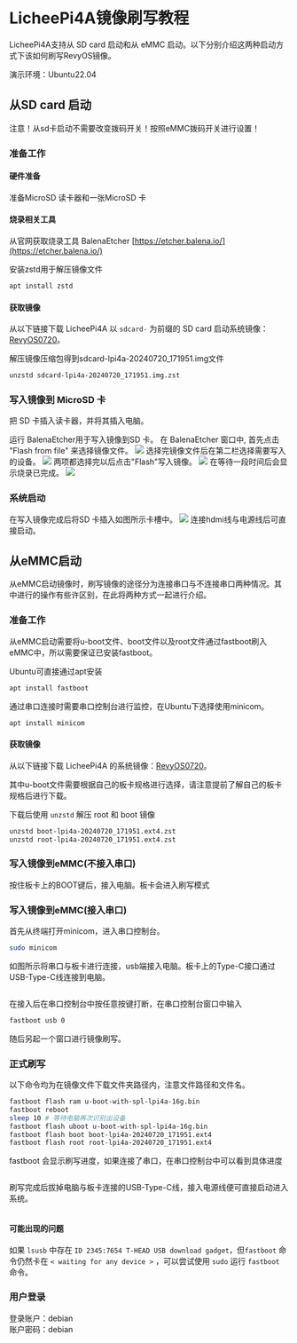 # LicheePi4A镜像刷写教程

LicheePi4A支持从 SD card 启动和从 eMMC 启动。以下分别介绍这两种启动方式下该如何刷写RevyOS镜像。

演示环境：Ubuntu22.04

## 从SD card 启动

注意！从sd卡启动不需要改变拨码开关！按照eMMC拨码开关进行设置！

### 准备工作

#### 硬件准备

准备MicroSD 读卡器和一张MicroSD 卡

#### 烧录相关工具

从官网获取烧录工具 BalenaEtcher [https://etcher.balena.io/](https://etcher.balena.io/)

安装zstd用于解压镜像文件

```bash
apt install zstd
```

#### 获取镜像

从以下链接下载 LicheePi4A 以 `sdcard-` 为前缀的 SD card 启动系统镜像：[RevyOS0720](https://mirror.iscas.ac.cn/revyos/extra/images/lpi4a/20240720/)。

解压镜像压缩包得到sdcard-lpi4a-20240720_171951.img文件

```bash
unzstd sdcard-lpi4a-20240720_171951.img.zst
```

### 写入镜像到 MicroSD 卡

把 SD 卡插入读卡器，并将其插入电脑。

运行 BalenaEtcher用于写入镜像到SD 卡。
在 BalenaEtcher 窗口中, 首先点击 "Flash from file" 来选择镜像文件。
![](./image%20for%20flash/lpi4a1.png)
选择完镜像文件后在第二栏选择需要写入的设备。
![](./image%20for%20flash/lpi4a2.png)
两项都选择完以后点击"Flash"写入镜像。
![](./image%20for%20flash/lpi4a3.png)
在等待一段时间后会显示烧录已完成。
![](./image%20for%20flash/lpi4a4.png)

### 系统启动

在写入镜像完成后将SD 卡插入如图所示卡槽中。
![](./image%20for%20flash/lpi4a5.png)
连接hdmi线与电源线后可直接启动。

## 从eMMC启动

从eMMC启动镜像时，刷写镜像的途径分为连接串口与不连接串口两种情况。其中进行的操作有些许区别，在此将两种方式一起进行介绍。

### 准备工作

从eMMC启动需要将u-boot文件、boot文件以及root文件通过fastboot刷入eMMC中，所以需要保证已安装fastboot。

Ubuntu可直接通过apt安装

```bash
apt install fastboot 
```

通过串口连接时需要串口控制台进行监控，在Ubuntu下选择使用minicom。

```bash
apt install minicom
```

#### 获取镜像

从以下链接下载 LicheePi4A 的系统镜像：[RevyOS0720](https://mirror.iscas.ac.cn/revyos/extra/images/lpi4a/20240720/)。

其中u-boot文件需要根据自己的板卡规格进行选择，请注意提前了解自己的板卡规格后进行下载。

下载后使用 `unzstd` 解压 root 和 boot 镜像

```bash
unzstd boot-lpi4a-20240720_171951.ext4.zst
unzstd root-lpi4a-20240720_171951.ext4.zst
```

### 写入镜像到eMMC(不接入串口)

按住板卡上的BOOT键后，接入电脑。板卡会进入刷写模式

### 写入镜像到eMMC(接入串口)

首先从终端打开minicom，进入串口控制台。

```bash
sudo minicom
```

如图所示将串口与板卡进行连接，usb端接入电脑。板卡上的Type-C接口通过USB-Type-C线连接到电脑。

![]()

在接入后在串口控制台中按任意按键打断，在串口控制台窗口中输入

```bash
fastboot usb 0
```

随后另起一个窗口进行镜像刷写。

### 正式刷写
以下命令均为在镜像文件下载文件夹路径内，注意文件路径和文件名。

```bash
fastboot flash ram u-boot-with-spl-lpi4a-16g.bin
fastboot reboot
sleep 10 # 等待电脑再次识别出设备
fastboot flash uboot u-boot-with-spl-lpi4a-16g.bin
fastboot flash boot boot-lpi4a-20240720_171951.ext4
fastboot flash root root-lpi4a-20240720_171951.ext4
```
fastboot 会显示刷写进度，如果连接了串口，在串口控制台中可以看到具体进度

![]()

刷写完成后拔掉电脑与板卡连接的USB-Type-C线，接入电源线便可直接启动进入系统。

![]()

#### 可能出现的问题
如果 `lsusb` 中存在 `ID 2345:7654 T-HEAD USB download gadget`，但`fastboot` 命令仍然卡在 `< waiting for any device >` ，可以尝试使用 `sudo` 运行 `fastboot` 命令。


### 用户登录

登录账户：debian\
账户密码：debian